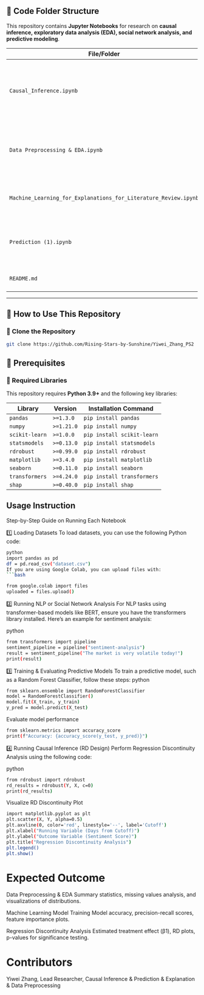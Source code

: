 ## **📁 Code Folder Structure**  
This repository contains **Jupyter Notebooks** for research on **causal inference, exploratory data analysis (EDA), social network analysis, and predictive modeling**.

| **File/Folder** | **Description** |
|----------------|----------------|
| `Causal_Inference.ipynb` | Implements **Regression Discontinuity (RD) Design** and other causal inference methods. |
| `Data Preprocessing & EDA.ipynb` | Performs **data cleaning, feature engineering, and exploratory data analysis**. |
| `Machine_Learning_for_Explanations_for_Literature_Review.ipynb` | Uses automated Literature Review using arXiv API!|
| `Prediction (1).ipynb` | Builds **predictive models** for forecasting and statistical analysis. |
| `README.md` | This documentation file. |

---


## **🚀 How to Use This Repository**
### **🔹 Clone the Repository**
```bash
git clone https://github.com/Rising-Stars-by-Sunshine/Yiwei_Zhang_PS2
```


## **📌 Prerequisites**

### **🔹 Required Libraries**
This repository requires **Python 3.9+** and the following key libraries:

| **Library** | **Version** | **Installation Command** |
|------------|------------|-------------------------|
| `pandas` | `>=1.3.0` | `pip install pandas` |
| `numpy` | `>=1.21.0` | `pip install numpy` |
| `scikit-learn` | `>=1.0.0` | `pip install scikit-learn` |
| `statsmodels` | `>=0.13.0` | `pip install statsmodels` |
| `rdrobust` | `>=0.99.0` | `pip install rdrobust` |
| `matplotlib` | `>=3.4.0` | `pip install matplotlib` |
| `seaborn` | `>=0.11.0` | `pip install seaborn` |
| `transformers` | `>=4.24.0` | `pip install transformers` |
| `shap` | `>=0.40.0` | `pip install shap` |

## Usage Instruction
Step-by-Step Guide on Running Each Notebook

1️⃣ Loading Datasets
To load datasets, you can use the following Python code:
```bash
python
import pandas as pd
df = pd.read_csv("dataset.csv")
If you are using Google Colab, you can upload files with:
```bash

from google.colab import files
uploaded = files.upload()
```
2️⃣ Running NLP or Social Network Analysis
For NLP tasks using transformer-based models like BERT, ensure you have the transformers library installed. Here’s an example for sentiment analysis:

python
```bash
from transformers import pipeline
sentiment_pipeline = pipeline("sentiment-analysis")
result = sentiment_pipeline("The market is very volatile today!")
print(result)
```
3️⃣ Training & Evaluating Predictive Models
To train a predictive model, such as a Random Forest Classifier, follow these steps:
python
```bash
from sklearn.ensemble import RandomForestClassifier
model = RandomForestClassifier()
model.fit(X_train, y_train)
y_pred = model.predict(X_test)
```

Evaluate model performance
```bash
from sklearn.metrics import accuracy_score
print(f"Accuracy: {accuracy_score(y_test, y_pred)}")
```
4️⃣ Running Causal Inference (RD Design)
Perform Regression Discontinuity Analysis using the following code:

python
```bash
from rdrobust import rdrobust
rd_results = rdrobust(Y, X, c=0)
print(rd_results)
```

Visualize RD Discontinuity Plot
```bash
import matplotlib.pyplot as plt
plt.scatter(X, Y, alpha=0.5)
plt.axvline(0, color='red', linestyle='--', label='Cutoff')
plt.xlabel("Running Variable (Days from Cutoff)")
plt.ylabel("Outcome Variable (Sentiment Score)")
plt.title("Regression Discontinuity Analysis")
plt.legend()
plt.show()
```
# Expected Outcome
Data Preprocessing & EDA	Summary statistics, missing values analysis, and visualizations of distributions.

Machine Learning Model Training	Model accuracy, precision-recall scores, feature importance plots.

Regression Discontinuity Analysis	Estimated treatment effect (β1), RD plots, p-values for significance testing.

# Contributors
Yiwei Zhang, Lead Researcher, Causal Inference & Prediction & Explanation & Data Preprocessing


